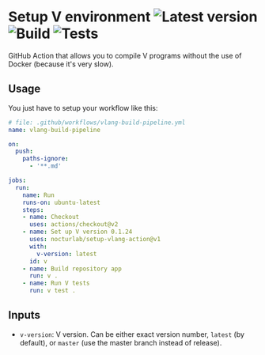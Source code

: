 # Setup V environment ![Latest version][githubBadge] ![Build][Build] ![Tests][Tests]

GitHub Action that allows you to compile V programs without the use of Docker (because it's very slow).

[githubBadge]: https://img.shields.io/github/v/release/nocturlab/setup-vlang-action
[Build]: https://github.com/nocturlab/setup-vlang-action/workflows/Build/badge.svg 
[Tests]: https://github.com/nocturlab/setup-vlang-action/workflows/Tests/badge.svg

## Usage
You just have to setup your workflow like this:

```yml
# file: .github/workflows/vlang-build-pipeline.yml
name: vlang-build-pipeline

on:
  push:
    paths-ignore:
      - '**.md'

jobs:
  run:
    name: Run
    runs-on: ubuntu-latest
    steps:
    - name: Checkout
      uses: actions/checkout@v2
    - name: Set up V version 0.1.24
      uses: nocturlab/setup-vlang-action@v1
      with:
        v-version: latest
      id: v
    - name: Build repository app
      run: v .
    - name: Run V tests
      run: v test .
```

## Inputs

- `v-version`: V version. Can be either exact version number, `latest` (by default), or `master` (use the master branch instead of release).
